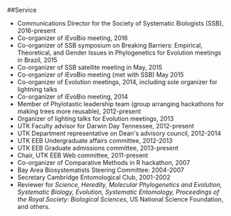 

##Service


* Communications Director for the Society of Systematic Biologists (SSB), 2016-present
* Co-organizer of iEvoBio meeting, 2016
* Co-organizer of SSB symposium on Breaking Barriers: Empirical, Theoretical, and Gender Issues in Phylogenetics for Evolution meetings in Brazil, 2015
* Co-organizer of SSB satellite meeting in May, 2015
* Co-organizer of iEvoBio meeting (met with SSB) May 2015
* Co-organizer of Evolution meetings, 2014, including sole organizer for lightning talks
* Co-organizer of iEvoBio meeting, 2014
* Member of Phylotastic leadership team (group arranging hackathons for making trees more reusable), 2012-present
* Organizer of lighting talks for Evolution meetings, 2013
* UTK Faculty advisor for Darwin Day Tennessee, 2012-present
* UTK Department representative on Dean's advisory council, 2012-2014
* UTK EEB Undergraduate affairs committee, 2012-2013
* UTK EEB Graduate admissions committee, 2013-present
* Chair, UTK EEB Web committee, 2011-present
* Co-organizer of Comparative Methods in R hackathon, 2007
* Bay Area Biosystematists Steering Committee: 2004-2007
* Secretary Cambridge Entomological Club, 2001-2002
* Reviewer for *Science, Heredity, Molecular Phylogenetics and Evolution, Systematic Biology, Evolution, Systematic Entomology, Proceedings of the Royal Society: Biological Sciences*, US National Science Foundation, and others.

